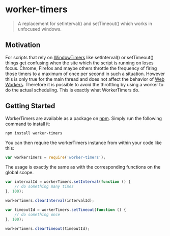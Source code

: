 # worker-timers

> A replacement for setInterval() and setTimeout() which works in unfocused windows.

## Motivation

For scripts that rely on [WindowTimers](http://www.w3.org/TR/html5/webappapis.html#timers) like
setInterval() or setTimeout() things get confusing when the site which the script is running on
loses focus. Chrome, Firefox and maybe others throttle the frequency of firing those timers to a
maximum of once per second in such a situation. However this is only true for the main thread and
does not affect the behavior of [Web Workers](http://www.w3.org/TR/workers/). Therefore it is
possible to avoid the throttling by using a worker to do the actual scheduling. This is exactly what
WorkerTimers do.

## Getting Started

WorkerTimers are available as a package on [npm](https://www.npmjs.org/). Simply run the following
command to install it:

```shell
npm install worker-timers
```

You can then require the workerTimers instance from within your code like this:

```js
var workerTimers = require('worker-timers');
```

The usage is exactly the same as with the corresponding functions on the global scope.

```js
var intervalId = workerTimers.setInterval(function () {
    // do something many times
}, 100);

workerTimers.clearInterval(intervalId);

var timeoutId = workerTimers.setTimeout(function () {
    // do something once
}, 100);

workerTimers.clearTimeout(timeoutId);
```
